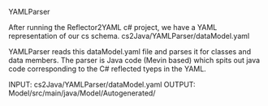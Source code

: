 YAMLParser 

After running the Reflector2YAML c# project, we have a YAML representation of our cs schema.
cs2Java/YAMLParser/dataModel.yaml 

YAMLParser reads this dataModel.yaml file and parses it for classes and data members.
The parser is Java code (Mevin based) which spits out java code corresponding to the C# reflected tyeps in the YAML.

INPUT: cs2Java/YAMLParser/dataModel.yaml OUTPUT: Model/src/main/java/Model/Autogenerated/
